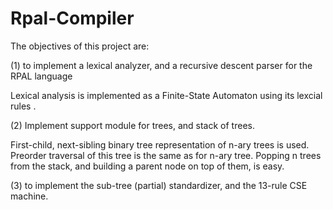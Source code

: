 # Rpal-Compiler

The objectives of this project are:

(1) to implement a lexical analyzer, and a recursive descent parser for the RPAL language 

Lexical analysis is implemented as a Finite-State Automaton using its lexcial rules .

(2) Implement support module for trees, and stack of trees.

First-child, next-sibling binary tree representation of n-ary trees is used.
Preorder traversal of this tree is the same as for n-ary tree.
Popping n trees from the stack, and building a parent node on top of them, is easy.

(3) to implement the sub-tree (partial) standardizer, and the 13-rule CSE machine. 

